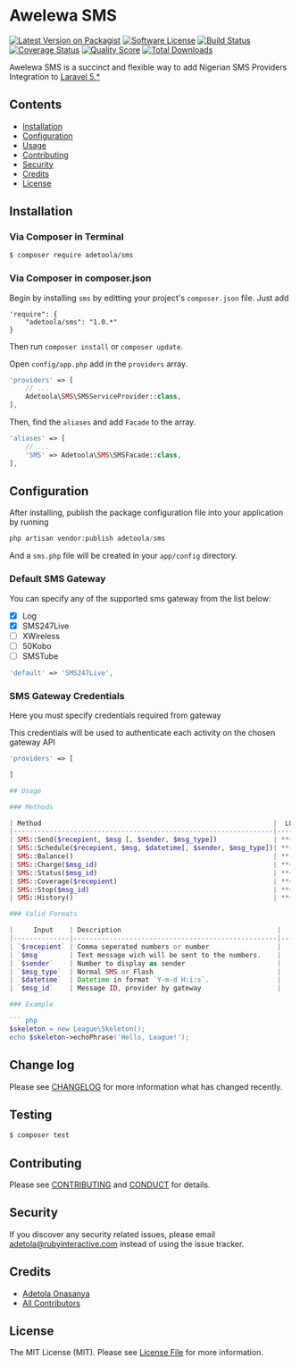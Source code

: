 # Awelewa SMS

[![Latest Version on Packagist][ico-version]][link-packagist]
[![Software License][ico-license]](LICENSE.md)
[![Build Status][ico-travis]][link-travis]
[![Coverage Status][ico-scrutinizer]][link-scrutinizer]
[![Quality Score][ico-code-quality]][link-code-quality]
[![Total Downloads][ico-downloads]][link-downloads]

Awelewa SMS is a succinct and flexible way to add Nigerian SMS Providers Integration to [Laravel 5.*](http://laravel.com/)

## Contents
- [Installation](#installation)
- [Configuration](#configuration)
- [Usage](#usage)
- [Contributing](#contributing)
- [Security](#security)
- [Credits](#credits)
- [License](#license)

## Installation

### Via Composer in Terminal

``` bash
$ composer require adetoola/sms
```

### Via Composer in composer.json
Begin by installing `sms` by editting your project's `composer.json` file. Just add

	'require": {
		"adetoola/sms": "1.0.*"
	}

Then run `composer install` or `composer update`.

Open `config/app.php` add in the `providers` array.

``` php
'providers' => [
    // ...
    Adetoola\SMS\SMSServiceProvider::class,
],
```

Then, find the `aliases` and add `Facade` to the array.

``` php
'aliases' => [
	// ...
    'SMS' => Adetoola\SMS\SMSFacade::class,
],
```

## Configuration

After installing, publish the package configuration file into your application by running

``` php
php artisan vendor:publish adetoola/sms
```

And a `sms.php` file will be created in your `app/config` directory.

### Default SMS Gateway

You can specify any of the supported sms gateway from the list below:

- [x] Log
- [x] SMS247Live
- [ ] XWireless
- [ ] 50Kobo
- [ ] SMSTube

``` php
'default' => 'SMS247Live',
```

### SMS Gateway Credentials

Here you must specify credentials required from gateway

This credentials will be used to authenticate each activity on the chosen gateway API

``` php
'providers' => [

]

## Usage

### Methods

| Method                                                          |  LOG  | SMS247LIVE | XWIRELESS | 50KOBO |
|-----------------------------------------------------------------|-------|------------|-----------|--------|
| SMS::Send($recepient, $msg [, $sender, $msg_type])              | **+** |   **+**    |   **+**   |  **+** |
| SMS::Schedule($recepient, $msg, $datetime[, $sender, $msg_type])| **-** |   **-**    |   **+**   |  **+** |
| SMS::Balance()                                                  | **-** |   **+**    |   **-**   |  **+** |
| SMS::Charge($msg_id)                                            | **+** |   **-**    |   **+**   |  **+** |
| SMS::Status($msg_id)                                            | **+** |   **-**    |   **+**   |  **+** |
| SMS::Coverage($recepient)                                       | **+** |   **-**    |   **+**   |  **+** |
| SMS::Stop($msg_id)                                              | **+** |   **-**    |   **+**   |  **+** |
| SMS::History()                                                  | **+** |   **-**    |   **+**   |  **+** |

### Valid Formats

|     Input    | Description                                       |                  Accepted Formats               |
|--------------|---------------------------------------------------|-------------------------------------------------|
| `$recepient` | Comma seperated numbers or number                 |                                                 |
| `$msg`       | Text message wich will be sent to the numbers.    |                                                 |
| `$sender`    | Number to display as sender                       |                                                 |
| `$msg_type`  | Normal SMS or Flash                               |                                                 |
| `$datetime`  | Datetime in format `Y-m-d H:i:s`.                 |                                                 |
| `$msg_id`    | Message ID, provider by gateway                   |                                                 |

### Example

``` php
$skeleton = new League\Skeleton();
echo $skeleton->echoPhrase('Hello, League!');
```

## Change log

Please see [CHANGELOG](CHANGELOG.md) for more information what has changed recently.

## Testing

``` bash
$ composer test
```

## Contributing

Please see [CONTRIBUTING](CONTRIBUTING.md) and [CONDUCT](CONDUCT.md) for details.

## Security

If you discover any security related issues, please email adetola@rubyinteractive.com instead of using the issue tracker.

## Credits

- [Adetola Onasanya][link-author]
- [All Contributors][link-contributors]

## License

The MIT License (MIT). Please see [License File](LICENSE.md) for more information.

[ico-version]: https://img.shields.io/packagist/v/adetoola/sms.svg?style=flat-square
[ico-license]: https://img.shields.io/badge/license-MIT-brightgreen.svg?style=flat-square
[ico-travis]: https://img.shields.io/travis/adetoola/sms/master.svg?style=flat-square
[ico-scrutinizer]: https://img.shields.io/scrutinizer/coverage/g/adetoola/sms.svg?style=flat-square
[ico-code-quality]: https://img.shields.io/scrutinizer/g/adetoola/sms.svg?style=flat-square
[ico-downloads]: https://img.shields.io/packagist/dt/adetoola/sms.svg?style=flat-square

[link-packagist]: https://packagist.org/packages/adetoola/sms
[link-travis]: https://travis-ci.org/adetoola/sms
[link-scrutinizer]: https://scrutinizer-ci.com/g/adetoola/sms/code-structure
[link-code-quality]: https://scrutinizer-ci.com/g/adetoola/sms
[link-downloads]: https://packagist.org/packages/adetoola/sms
[link-author]: https://github.com/adetoola
[link-contributors]: ../../contributors
